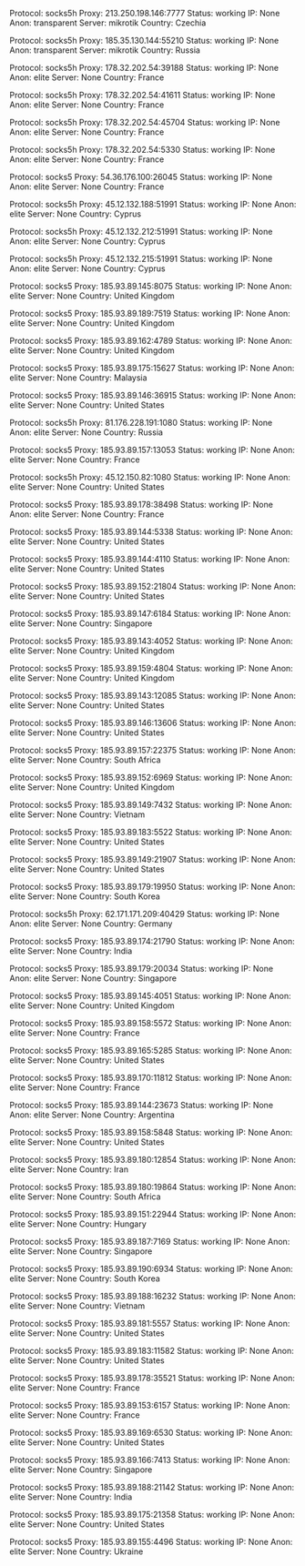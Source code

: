 Protocol: socks5h
Proxy: 213.250.198.146:7777
Status: working
IP: None
Anon: transparent
Server: mikrotik
Country: Czechia

Protocol: socks5h
Proxy: 185.35.130.144:55210
Status: working
IP: None
Anon: transparent
Server: mikrotik
Country: Russia

Protocol: socks5h
Proxy: 178.32.202.54:39188
Status: working
IP: None
Anon: elite
Server: None
Country: France

Protocol: socks5h
Proxy: 178.32.202.54:41611
Status: working
IP: None
Anon: elite
Server: None
Country: France

Protocol: socks5h
Proxy: 178.32.202.54:45704
Status: working
IP: None
Anon: elite
Server: None
Country: France

Protocol: socks5h
Proxy: 178.32.202.54:5330
Status: working
IP: None
Anon: elite
Server: None
Country: France

Protocol: socks5
Proxy: 54.36.176.100:26045
Status: working
IP: None
Anon: elite
Server: None
Country: France

Protocol: socks5h
Proxy: 45.12.132.188:51991
Status: working
IP: None
Anon: elite
Server: None
Country: Cyprus

Protocol: socks5h
Proxy: 45.12.132.212:51991
Status: working
IP: None
Anon: elite
Server: None
Country: Cyprus

Protocol: socks5h
Proxy: 45.12.132.215:51991
Status: working
IP: None
Anon: elite
Server: None
Country: Cyprus

Protocol: socks5
Proxy: 185.93.89.145:8075
Status: working
IP: None
Anon: elite
Server: None
Country: United Kingdom

Protocol: socks5
Proxy: 185.93.89.189:7519
Status: working
IP: None
Anon: elite
Server: None
Country: United Kingdom

Protocol: socks5
Proxy: 185.93.89.162:4789
Status: working
IP: None
Anon: elite
Server: None
Country: United Kingdom

Protocol: socks5
Proxy: 185.93.89.175:15627
Status: working
IP: None
Anon: elite
Server: None
Country: Malaysia

Protocol: socks5
Proxy: 185.93.89.146:36915
Status: working
IP: None
Anon: elite
Server: None
Country: United States

Protocol: socks5h
Proxy: 81.176.228.191:1080
Status: working
IP: None
Anon: elite
Server: None
Country: Russia

Protocol: socks5
Proxy: 185.93.89.157:13053
Status: working
IP: None
Anon: elite
Server: None
Country: France

Protocol: socks5h
Proxy: 45.12.150.82:1080
Status: working
IP: None
Anon: elite
Server: None
Country: United States

Protocol: socks5
Proxy: 185.93.89.178:38498
Status: working
IP: None
Anon: elite
Server: None
Country: France

Protocol: socks5
Proxy: 185.93.89.144:5338
Status: working
IP: None
Anon: elite
Server: None
Country: United States

Protocol: socks5
Proxy: 185.93.89.144:4110
Status: working
IP: None
Anon: elite
Server: None
Country: United States

Protocol: socks5
Proxy: 185.93.89.152:21804
Status: working
IP: None
Anon: elite
Server: None
Country: United States

Protocol: socks5
Proxy: 185.93.89.147:6184
Status: working
IP: None
Anon: elite
Server: None
Country: Singapore

Protocol: socks5
Proxy: 185.93.89.143:4052
Status: working
IP: None
Anon: elite
Server: None
Country: United Kingdom

Protocol: socks5
Proxy: 185.93.89.159:4804
Status: working
IP: None
Anon: elite
Server: None
Country: United Kingdom

Protocol: socks5
Proxy: 185.93.89.143:12085
Status: working
IP: None
Anon: elite
Server: None
Country: United States

Protocol: socks5
Proxy: 185.93.89.146:13606
Status: working
IP: None
Anon: elite
Server: None
Country: United States

Protocol: socks5
Proxy: 185.93.89.157:22375
Status: working
IP: None
Anon: elite
Server: None
Country: South Africa

Protocol: socks5
Proxy: 185.93.89.152:6969
Status: working
IP: None
Anon: elite
Server: None
Country: United Kingdom

Protocol: socks5
Proxy: 185.93.89.149:7432
Status: working
IP: None
Anon: elite
Server: None
Country: Vietnam

Protocol: socks5
Proxy: 185.93.89.183:5522
Status: working
IP: None
Anon: elite
Server: None
Country: United States

Protocol: socks5
Proxy: 185.93.89.149:21907
Status: working
IP: None
Anon: elite
Server: None
Country: United States

Protocol: socks5
Proxy: 185.93.89.179:19950
Status: working
IP: None
Anon: elite
Server: None
Country: South Korea

Protocol: socks5h
Proxy: 62.171.171.209:40429
Status: working
IP: None
Anon: elite
Server: None
Country: Germany

Protocol: socks5
Proxy: 185.93.89.174:21790
Status: working
IP: None
Anon: elite
Server: None
Country: India

Protocol: socks5
Proxy: 185.93.89.179:20034
Status: working
IP: None
Anon: elite
Server: None
Country: Singapore

Protocol: socks5
Proxy: 185.93.89.145:4051
Status: working
IP: None
Anon: elite
Server: None
Country: United Kingdom

Protocol: socks5
Proxy: 185.93.89.158:5572
Status: working
IP: None
Anon: elite
Server: None
Country: France

Protocol: socks5
Proxy: 185.93.89.165:5285
Status: working
IP: None
Anon: elite
Server: None
Country: United States

Protocol: socks5
Proxy: 185.93.89.170:11812
Status: working
IP: None
Anon: elite
Server: None
Country: France

Protocol: socks5
Proxy: 185.93.89.144:23673
Status: working
IP: None
Anon: elite
Server: None
Country: Argentina

Protocol: socks5
Proxy: 185.93.89.158:5848
Status: working
IP: None
Anon: elite
Server: None
Country: United States

Protocol: socks5
Proxy: 185.93.89.180:12854
Status: working
IP: None
Anon: elite
Server: None
Country: Iran

Protocol: socks5
Proxy: 185.93.89.180:19864
Status: working
IP: None
Anon: elite
Server: None
Country: South Africa

Protocol: socks5
Proxy: 185.93.89.151:22944
Status: working
IP: None
Anon: elite
Server: None
Country: Hungary

Protocol: socks5
Proxy: 185.93.89.187:7169
Status: working
IP: None
Anon: elite
Server: None
Country: Singapore

Protocol: socks5
Proxy: 185.93.89.190:6934
Status: working
IP: None
Anon: elite
Server: None
Country: South Korea

Protocol: socks5
Proxy: 185.93.89.188:16232
Status: working
IP: None
Anon: elite
Server: None
Country: Vietnam

Protocol: socks5
Proxy: 185.93.89.181:5557
Status: working
IP: None
Anon: elite
Server: None
Country: United States

Protocol: socks5
Proxy: 185.93.89.183:11582
Status: working
IP: None
Anon: elite
Server: None
Country: United States

Protocol: socks5
Proxy: 185.93.89.178:35521
Status: working
IP: None
Anon: elite
Server: None
Country: France

Protocol: socks5
Proxy: 185.93.89.153:6157
Status: working
IP: None
Anon: elite
Server: None
Country: France

Protocol: socks5
Proxy: 185.93.89.169:6530
Status: working
IP: None
Anon: elite
Server: None
Country: United States

Protocol: socks5
Proxy: 185.93.89.166:7413
Status: working
IP: None
Anon: elite
Server: None
Country: Singapore

Protocol: socks5
Proxy: 185.93.89.188:21142
Status: working
IP: None
Anon: elite
Server: None
Country: India

Protocol: socks5
Proxy: 185.93.89.175:21358
Status: working
IP: None
Anon: elite
Server: None
Country: United States

Protocol: socks5
Proxy: 185.93.89.155:4496
Status: working
IP: None
Anon: elite
Server: None
Country: Ukraine


